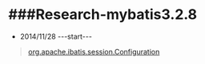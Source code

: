 ###Research-mybatis3.2.8
=====================
* 2014/11/28 ---start---
> [org.apache.ibatis.session.Configuration](https://github.com/sdw2330976/Research-mybatis3.2.8/tree/master/mydoc/configuration.md)


